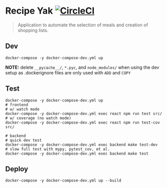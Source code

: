 # Recipe Yak [![CircleCI](https://circleci.com/gh/chdsbd/recipeyak.svg?style=svg&circle-token=6a3a7cfa1b08a293ddfe600500830b75347f0957)](https://circleci.com/gh/chdsbd/recipeyak)
> Application to automate the selection of meals and creation of shopping lists.

## Dev

```
docker-compose -y docker-compose-dev.yml up
```

**NOTE:** delete `__pycache__/`, `*.pyc`, and `node_modules/` when using the dev
setup as .dockerignore files are only used with `ADD` and `COPY`

## Test

```
docker-compose -y docker-compose-dev.yml up
# frontend
# w/ watch mode
docker-compose -y docker-compose-dev.yml exec react npm run test src/
# w/ coverage (no watch mode)
docker-compose -y docker-compose-dev.yml exec react npm run test-cov src/

# backend
# quick dev test
docker-compose -y docker-compose-dev.yml exec backend make test-dev
# slow full test with mypy, pytest_cov, et al.
docker-compose -y docker-compose-dev.yml exec backend make test
```

## Deploy

```
docker-compose -y docker-compose-dev.yml up --build
```

[0]: https://docs.docker.com/engine/reference/builder/#dockerignore-file
